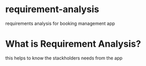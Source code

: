 # requirement-analysis
requirements analysis for booking management app 
# What is Requirement Analysis?
this helps to know the stackholders needs from the app
